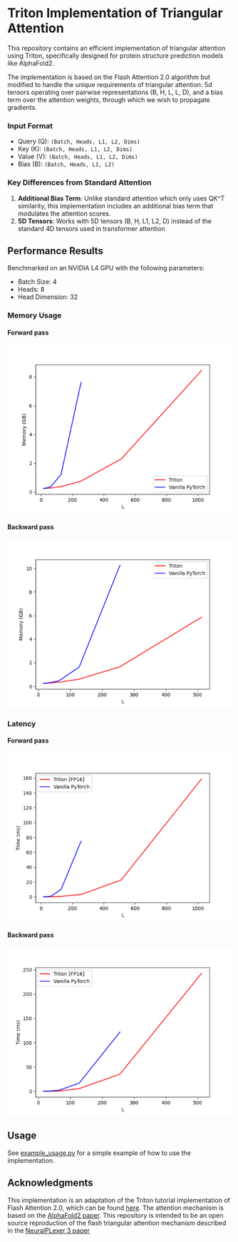 # Triton Implementation of Triangular Attention

This repository contains an efficient implementation of 
triangular attention using Triton, specifically designed for 
protein structure prediction models like AlphaFold2. 

The implementation is based on the Flash Attention 2.0
algorithm but modified to handle the unique requirements 
of triangular attention: 5d tensors operating over pairwise
representations (B, H, L, L, D), and a bias term over
the attention weights, through which we wish to
propagate gradients.

### Input Format
- Query (Q): `(Batch, Heads, L1, L2, Dims)`
- Key (K): `(Batch, Heads, L1, L2, Dims)`
- Value (V): `(Batch, Heads, L1, L2, Dims)`
- Bias (B): `(Batch, Heads, L1, L2)`

### Key Differences from Standard Attention

1. **Additional Bias Term**: Unlike standard attention
    which only uses QK^T similarity, this implementation
    includes an additional bias term that modulates the
    attention scores. 
2. **5D Tensors**: Works with 5D tensors (B, H, L1, L2, D)
    instead of the standard 4D tensors used in 
    transformer attention

## Performance Results

Benchmarked on an NVIDIA L4 GPU with the following parameters:
- Batch Size: 4
- Heads: 8
- Head Dimension: 32

### Memory Usage
#### Forward pass
![Forward Pass Memory Usage](test_results/fused-attention-batch4-head8-d32-fwd-memory.png)

#### Backward pass
![Backward Pass Memory Usage](test_results/fused-attention-batch4-head8-d32-bwd-memory.png)

### Latency

#### Forward pass
![Forward Pass Latency](test_results/fused-attention-batch4-head8-d32-fwd-latency.png)

#### Backward pass
![Backward Pass Latency](test_results/fused-attention-batch4-head8-d32-bwd-latency.png)
## Usage

See [example_usage.py](example_usage.py) for a simple example of how to use the implementation.

## Acknowledgments

This implementation is an adaptation of the Triton 
tutorial implementation of Flash Attention 2.0, which can be 
found [here](https://triton-lang.org/main/getting-started/tutorials/06-fused-attention.html). The attention 
mechanism is based on the [AlphaFold2 paper](https://www.nature.com/articles/s41586-021-03819-2). This repository 
is intended to be an open source reproduction of the flash
triangular attention mechanism described in the [NeuralPLexer 3 paper](https://arxiv.org/abs/2412.10743)
